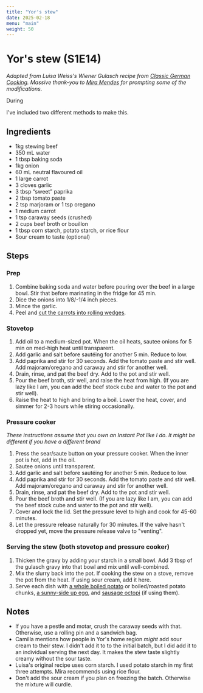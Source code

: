 ```yaml
---
title: "Yor's stew"
date: 2025-02-18
menu: "main"
weight: 50
---
```


# Yor's stew (S1E14)

*Adapted from Luisa Weiss's Wiener Gulasch recipe from [Classic German Cooking](https://www.penguinrandomhouse.com/books/716001/classic-german-cooking-by-luisa-weiss/). Massive thank-you to [Mira Mendes](http://thetannenbaum.com) for prompting some of the modifications.*

During 

I've included two different methods to make this.

## Ingredients
* 1kg stewing beef
* 350 mL water
* 1 tbsp baking soda
* 1kg onion
* 60 mL neutral flavoured oil
* 1 large carrot
* 3 cloves garlic
* 3 tbsp “sweet” paprika
* 2 tbsp tomato paste
* 2 tsp marjoram or 1 tsp oregano
* 1 medium carrot
* 1 tsp caraway seeds (crushed)
* 2 cups beef broth or bouillon
* 1 tbsp corn starch, potato starch, or rice flour
* Sour cream to taste (optional)

## Steps

### Prep
1. Combine baking soda and water before pouring over the beef in a large bowl. Stir that before marinating in the fridge for 45 min. 
2. Dice the onions into 1/8/-1/4 inch pieces.
3. Mince the garlic.
4. Peel and [cut the carrots into rolling wedges](https://www.justonecookbook.com/rangiri/).

### Stovetop

1. Add oil to a medium-sized pot. When the oil heats, sautee onions for 5 min on med-high heat until transparent.
2. Add garlic and salt before sautéing for another 5 min. Reduce to low.
3. Add paprika and stir for 30 seconds. Add the tomato paste and stir well. Add majoram/oregano and caraway and stir for another well.
4. Drain, rinse, and pat the beef dry. Add to the pot and stir well.
5. Pour the beef broth, stir well, and raise the heat from high. (If you are lazy like I am, you can add the beef stock cube and water to the pot and stir well).
6. Raise the heat to high and bring to a boil. Lower the heat, cover, and simmer for 2-3 hours while stiring occasionally. 

### Pressure cooker

*These instructions assume that you own an Instant Pot like I do. It might be different if you have a different brand*

1. Press the sear/saute button on your pressure cooker. When the inner pot is hot, add in the oil.
2. Sautee onions until transparent.
3. Add garlic and salt before sautéing for another 5 min. Reduce to low.
4. Add paprika and stir for 30 seconds. Add the tomato paste and stir well. Add majoram/oregano and caraway and stir for another well.
5. Drain, rinse, and pat the beef dry. Add to the pot and stir well.
6. Pour the beef broth and stir well. (If you are lazy like I am, you can add the beef stock cube and water to the pot and stir well).
7. Cover and lock the lid. Set the pressure level to high and cook for 45-60 minutes.
8. Let the pressure release naturally for 30 minutes. If the valve hasn't dropped yet, move the pressure release valve to "venting".

### Serving the stew (both stovetop and pressure cooker)

1. Thicken the gravy by adding your starch in a small bowl. Add 3 tbsp of the gulasch gravy into that bowl and mix until well-combined.
2. Mix the slurry back into the pot. If cooking the stew on a stove, remove the pot from the heat. If using sour cream, add it here.
3. Serve each dish with [a whole boiled potato](https://www.food.com/recipe/easy-unique-way-to-boil-and-peel-potatoes-397499) or boiled/roasted potato chunks, [a sunny-side up egg](https://www.loveandlemons.com/sunny-side-up-eggs/), and [sausage octopi](https://www.justonecookbook.com/cute-octopus-sausage-bento/) (if using them).

## Notes
* If you have a pestle and motar, crush the caraway seeds with that. Otherwise, use a rolling pin and a sandwich bag.
* Camilla mentions how people in Yor's home region _might_ add sour cream to their stew. I didn't add it to to the initial batch, but I did add it to an individual serving the next day. It makes the stew taste slightly creamy without the sour taste.
* Luisa's original recipe uses corn starch. I used potato starch in my first three attempts. Mira recommends using rice flour.
* Don't add the sour cream if you plan on freezing the batch. Otherwise the mixture will curdle. 